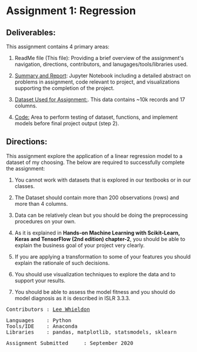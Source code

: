 # Assignment 1: Regression

## Deliverables:
This assignment contains 4 primary areas:

1. ReadMe file (This file): Providing a brief overview of the assignment's navigation, directions, contributors, and lanugages/tools/libraries used.

2. <a href=https://github.com/Lwhieldon/IntroToDataAnalysis/blob/master/Assignments/Assignment%201/Assignment_1.ipynb>Summary and Report</a>: Jupyter Notebook including a detailed abstract on problems in assignment, code relevant to project, and visualizations supporting the completion of the project.

3. <a href=https://github.com/Lwhieldon/IntroToDataAnalysis/blob/master/Assignments/Assignment%201/Sample%20-%20Superstore.csv>Dataset Used for Assignment:</a>. This data contains ~10k records and 17 columns.

4. <a href=https://github.com/Lwhieldon/IntroToDataAnalysis/blob/master/Assignments/Assignment%201/Code.ipynb>Code:</a> Area to perform testing of dataset, functions, and implement models before final project output (step 2). 

## Directions:

This assignment explore the application of a linear regression model to a dataset of my choosing. The below are required to successfully complete the assignment:

1. You cannot work with datasets that is explored in our textbooks or in our classes.

2. The Dataset should contain more than 200 observations (rows) and more than 4 columns.

3. Data can be relatively clean but you should be doing the preprocessing procedures on your own.

4. As it is explained in <b>Hands-on Machine Learning with Scikit-Learn, Keras and TensorFlow (2nd edition) chapter-2</b>, you should be able to explain the business goal of your project very clearly.

5. If you are applying a transformation to some of your features you should explain the rationale of such decisions.

6. You should use visualization techniques to explore the data and to support your results.

7. You should be able to assess the model fitness and you should do model diagnosis as it is described in ISLR 3.3.3.

<pre>
Contributors : <a href=https://github.com/Lwhieldon>Lee Whieldon</a>
</pre>

<pre>
Languages    : Python
Tools/IDE    : Anaconda
Libraries    : pandas, matplotlib, statsmodels, sklearn
</pre>

<pre>
Assignment Submitted     : September 2020
</pre>


